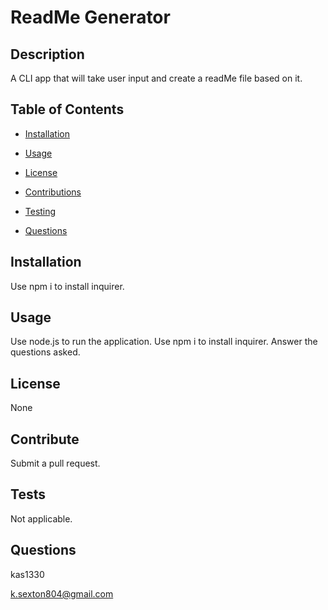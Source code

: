 
  # ReadMe Generator 
  
## Description
  
 A CLI app that will take user input and create a readMe file based on it.
  
## Table of Contents


- [Installation](##Installation)


- [Usage](##Usage)


- [License](##License)


- [Contributions](##Contributions)


- [Testing](##Testing)


- [Questions](##Questions)

## Installation

 Use npm i to install inquirer.

## Usage

 Use node.js to run the application. Use npm i to install inquirer. Answer the questions asked.

## License

 None

## Contribute

 Submit a pull request.

## Tests

 Not applicable.

## Questions

 kas1330

 k.sexton804@gmail.com










